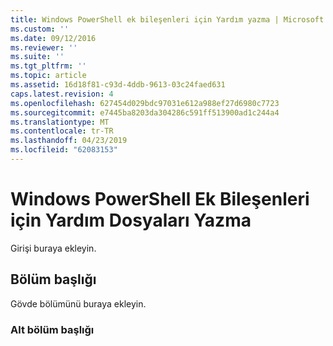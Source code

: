 ```yaml
---
title: Windows PowerShell ek bileşenleri için Yardım yazma | Microsoft Docs
ms.custom: ''
ms.date: 09/12/2016
ms.reviewer: ''
ms.suite: ''
ms.tgt_pltfrm: ''
ms.topic: article
ms.assetid: 16d18f81-c93d-4ddb-9613-03c24faed631
caps.latest.revision: 4
ms.openlocfilehash: 627454d029bdc97031e612a988ef27d6980c7723
ms.sourcegitcommit: e7445ba8203da304286c591ff513900ad1c244a4
ms.translationtype: MT
ms.contentlocale: tr-TR
ms.lasthandoff: 04/23/2019
ms.locfileid: "62083153"
---
```

# <a name="writing-help-for-windows-powershell-snap-ins"></a>Windows PowerShell Ek Bileşenleri için Yardım Dosyaları Yazma

Girişi buraya ekleyin.

## <a name="section-heading"></a>Bölüm başlığı

 Gövde bölümünü buraya ekleyin.

### <a name="subsection-heading"></a>Alt bölüm başlığı
